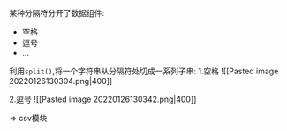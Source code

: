 某种分隔符分开了数据组件:
- 空格
- 逗号
- ...

利用`split()`,将一个字符串从分隔符处切成一系列子串:
1.空格
![[Pasted image 20220126130304.png|400]]

2.逗号
![[Pasted image 20220126130342.png|400]]



=> csv模块
